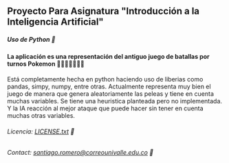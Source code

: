 ## Proyecto Para Asignatura "Introducción a la Inteligencia Artificial"
##### Uso de Python :snake:
#### La aplicación es una representación del antiguo juego de batallas por turnos Pokemon :dog::tiger::pig::boar::monkey_face::koala::mouse:
Está completamente hecha en python haciendo uso de liberias como pandas, simpy, numpy, entre otras.
Actualmente representa muy bien el juego de manera que genera aleatoriamente las peleas y tiene en cuenta muchas variables.
Se tiene una heuristica planteada pero no implementada.
Y la IA reacción al mejor ataque que puede hacer sin tener en cuenta muchas otras variables.
###### Licencia: [LICENSE.txt](LICENSE.txt) :memo:
###### Contact:  santiago.romero@correounivalle.edu.co :email: